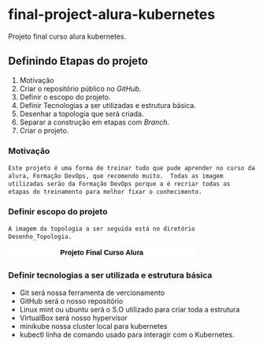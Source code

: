 # final-project-alura-kubernetes
Projeto final curso alura kubernetes.
## Definindo Etapas do projeto
1. Motivação
2. Criar o repositório público no *GitHub*.  
3. Definir o escopo do projeto.
4. Definir Tecnologias a ser utilizadas e estrutura básica.  
5. Desenhar a topologia que será criada. 
6. Separar a construção em etapas com *Branch*.
7. Criar o projeto.

### Motivação
    Este projeto é uma forma de treinar tudo que pude aprender no curso da alura, Formação DevOps, que recomendo muito.  Todas as imagem  utilizadas serão da Formação DevOps porque a é recriar todas as   etapas do treinamento para melhor fixar o conhecimento. 
### Definir escopo do projeto
    A imagem da topologia a ser seguida está no diretório Desenho_Topologia.
![topologia_kubernetes](https://github.com/rpfreitas111/final-project-alura-kubernetes/blob/main/Desenho_Topologia/Final-project-alura-kubernetes.jpg)

### Definir tecnologias a ser utilizada e estrutura básica
* Git será nossa ferramenta de vercionamento 
* GitHub será o nosso repositório
* Linux mint ou ubuntu será o S.O utilizado para criar toda a estrutura
* VirtualBox será nosso hypervisor 
* minikube nossa cluster local para kubernetes
* kubectl linha de comando usado para interagir com o Kubernetes.

